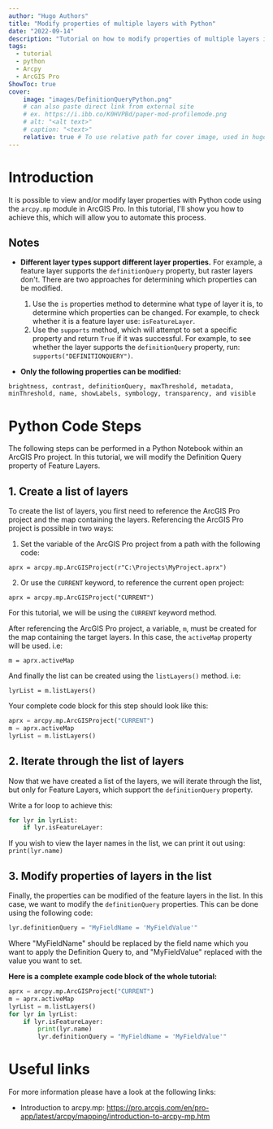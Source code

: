 ```yaml
---
author: "Hugo Authors"
title: "Modify properties of multiple layers with Python"
date: "2022-09-14"
description: "Tutorial on how to modify properties of multiple layers in a map with Python"
tags:
  - tutorial
  - python
  - Arcpy
  - ArcGIS Pro
ShowToc: true
cover:
    image: "images/DefinitionQueryPython.png"
    # can also paste direct link from external site
    # ex. https://i.ibb.co/K0HVPBd/paper-mod-profilemode.png
    # alt: "<alt text>"
    # caption: "<text>"
    relative: true # To use relative path for cover image, used in hugo Page-bundles
---
```


# Introduction

It is possible to view and/or modify layer properties with Python code using the `arcpy.mp` module in ArcGIS Pro. In this tutorial, I'll show you how to achieve this, which will allow you to automate this process. 

## Notes

- **Different layer types support different layer properties.** For example, a feature layer supports the `definitionQuery` property, but raster layers don't. There are two approaches for determining which properties can be modified.
    1. Use the `is` properties method to determine what type of layer it is, to determine which properties can be changed. For example, to check whether it is a feature layer use:
      `isFeatureLayer`.
    2. Use the ``supports`` method, which will attempt to set a specific property and return ``True`` if it was successful. For example, to see whether the layer supports the `definitionQuery` property, run:
      `supports("DEFINITIONQUERY")`.

- **Only the following properties can be modified:**

`brightness, contrast, definitionQuery, maxThreshold, metadata, minThreshold, name, showLabels, symbology, transparency, and visible`

# Python Code Steps

The following steps can be performed in a Python Notebook within an ArcGIS Pro project. In this tutorial, we will modify the Definition Query property of Feature Layers.

## 1. Create a list of layers

To create the list of layers, you first need to reference the ArcGIS Pro project and the map containing the layers. Referencing the ArcGIS Pro project is possible in two ways: 

1. Set the variable of the ArcGIS Pro project from a path with the following code:

`aprx = arcpy.mp.ArcGISProject(r"C:\Projects\MyProject.aprx")`

2. Or use the `CURRENT` keyword, to reference the current open project:

`aprx = arcpy.mp.ArcGISProject("CURRENT")`

For this tutorial, we will be using the `CURRENT` keyword method. 

After referencing the ArcGIS Pro project, a variable, `m`, must be created for the map containing the target layers. In this case, the `activeMap` property will be used. i.e:

`m = aprx.activeMap`

And finally the list can be created using the `listLayers()` method. i.e:

`lyrList = m.listLayers()`

Your complete code block for this step should look like this:

```python
aprx = arcpy.mp.ArcGISProject("CURRENT")
m = aprx.activeMap
lyrList = m.listLayers()
```

## 2. Iterate through the list of layers

Now that we have created a list of the layers, we will iterate through the list, but only for Feature Layers, which support the `definitionQuery` property. 

Write a for loop to achieve this:
```python
for lyr in lyrList:
    if lyr.isFeatureLayer:
```
If you wish to view the layer names in the list, we can print it out using: `print(lyr.name)`

## 3. Modify properties of layers in the list

Finally, the properties can be modified of the feature layers in the list. In this case, we want to modify the `definitionQuery` properties. This can be done using the following code:

```python
lyr.definitionQuery = "MyFieldName = 'MyFieldValue'"
```
Where "MyFieldName" should be replaced by the field name which you want to apply the Definition Query to, and "MyFieldValue" replaced with the value you want to set.

**Here is a complete example code block of the whole tutorial:**

```python {linenos=true}
aprx = arcpy.mp.ArcGISProject("CURRENT")
m = aprx.activeMap
lyrList = m.listLayers()
for lyr in lyrList:
    if lyr.isFeatureLayer:
        print(lyr.name)
        lyr.definitionQuery = "MyFieldName = 'MyFieldValue'"
```

# Useful links

For more information please have a look at the following links:

- Introduction to arcpy.mp: https://pro.arcgis.com/en/pro-app/latest/arcpy/mapping/introduction-to-arcpy-mp.htm